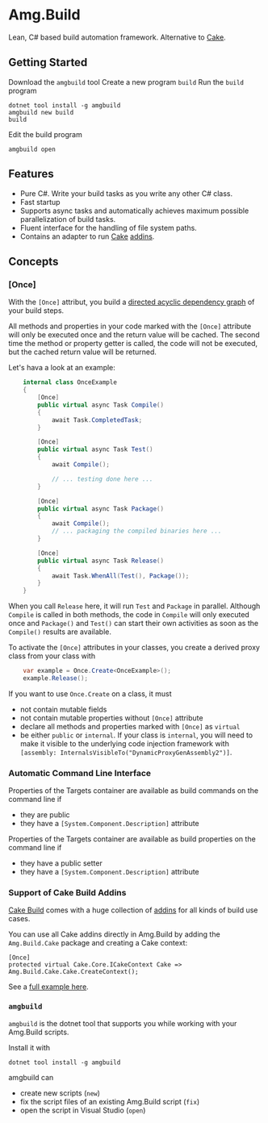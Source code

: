 # Amg.Build

Lean, C# based build automation framework. Alternative to [Cake](https://cakebuild.net/).

## Getting Started

Download the `amgbuild` tool 
Create a new program `build` 
Run the `build` program 

````[cmd]
dotnet tool install -g amgbuild
amgbuild new build
build
````

Edit the build program 
````[cmd]
amgbuild open
````

## Features

* Pure C#. Write your build tasks as you write any other C# class.
* Fast startup
* Supports async tasks and automatically achieves maximum possible parallelization of build tasks.
* Fluent interface for the handling of file system paths.
* Contains an adapter to run [Cake](https://cakebuild.net/) [addins](https://cakebuild.net/addins/).

## Concepts

### [Once]

With the `[Once]` attribut, you build a [directed acyclic dependency graph](https://en.wikipedia.org/wiki/Directed_acyclic_graph) of your build steps.

All methods and properties in your code marked with the `[Once]` attribute will only be executed once and the return value will be cached. The second time the method or property getter is called, the code will not be executed, but the cached return value will be returned. 

Let's hava a look at an example:

````csharp
    internal class OnceExample
    {
        [Once]
        public virtual async Task Compile()
        {
            await Task.CompletedTask;
        }

        [Once]
        public virtual async Task Test()
        {
            await Compile();

            // ... testing done here ...
        }

        [Once]
        public virtual async Task Package()
        {
            await Compile();
            // ... packaging the compiled binaries here ...
        }

        [Once]
        public virtual async Task Release()
        {
            await Task.WhenAll(Test(), Package());
        }
    }
```` 

When you call `Release` here, it will run `Test` and `Package` in parallel. Although `Compile` is called in both methods, the code in `Compile` will only executed once and `Package()` and `Test()` can start their own activities as soon as the `Compile()` results are available.

To activate the `[Once]` attributes in your classes, you create a derived proxy class from your class with
````csharp
	var example = Once.Create<OnceExample>();
	example.Release();
````

If you want to use `Once.Create` on a class, it must
* not contain mutable fields
* not contain mutable properties without `[Once]` attribute
* declare all methods and properties marked with `[Once]` as `virtual`
* be either `public` or `internal`. If your class is `internal`, you will need to make it visible to the underlying code injection framework with `[assembly: InternalsVisibleTo("DynamicProxyGenAssembly2")]`.

### Automatic Command Line Interface

Properties of the Targets container are available as build commands on the command line if
* they are public
* they have a `[System.Component.Description]` attribute

Properties of the Targets container are available as build properties on the command line if
* they have a public setter
* they have a `[System.Component.Description]` attribute

### Support of Cake Build Addins

[Cake Build](https://cakebuild.net/) comes with a huge collection of [addins](https://cakebuild.net/addins/) for all kinds of build use cases.

You can use all Cake addins directly in Amg.Build by adding the `Amg.Build.Cake` package and creating a Cake context:

````
[Once]
protected virtual Cake.Core.ICakeContext Cake => Amg.Build.Cake.Cake.CreateContext();
````

See a [full example here](src/hello/CakeAddinExample.cs).

### `amgbuild`

`amgbuild` is the dotnet tool that supports you while working with your Amg.Build scripts.

Install it with 
````[cmd]
dotnet tool install -g amgbuild
````

amgbuild can 
* create new scripts (`new`)
* fix the script files of an existing Amg.Build script (`fix`)
* open the script in Visual Studio (`open`)

